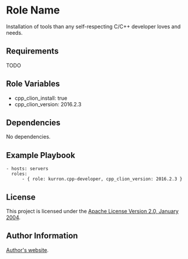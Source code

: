 Role Name
=========

Installation of tools than any self-respecting C/C++ developer loves and needs.

Requirements
------------

TODO

Role Variables
--------------

* cpp_clion_install: true
* cpp_clion_version: 2016.2.3

Dependencies
------------

No dependencies.

Example Playbook
----------------

```
- hosts: servers
  roles:
      - { role: kurron.cpp-developer, cpp_clion_version: 2016.2.3 }
```

License
-------

This project is licensed under the [Apache License Version 2.0, January 2004](http://www.apache.org/licenses/).

Author Information
------------------

[Author's website](http://jvmguy.com/).
